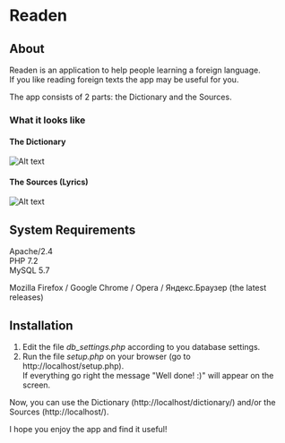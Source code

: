 # Readen

## About
Readen is an application to help people learning a foreign language.  
If you like reading foreign texts the app may be useful for you.

The app consists of 2 parts: the Dictionary and the Sources.

### What it looks like

#### The Dictionary
![Alt text](http://readen.ru/presDic_1.png "Example of usage")


#### The Sources (Lyrics)
![Alt text](http://readen.ru/sources_lyrics_2.png "Example of usage")


## System Requirements
Apache/2.4  
PHP 7.2  
MySQL 5.7

Mozilla Firefox / Google Chrome / Opera / Яндекс.Браузер (the latest releases)

## Installation
1. Edit the file _db_settings.php_ according to you database settings.
2. Run the file _setup.php_ on your browser (go to http://localhost/setup.php).  
   If everything go right the message "Well done! :)" will appear on the screen.  

Now, you can use the Dictionary (http://localhost/dictionary/) and/or the Sources (http://localhost/).

I hope you enjoy the app and find it useful!
